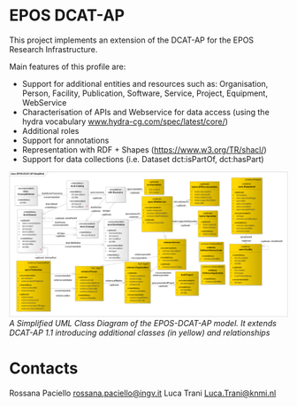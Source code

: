 # EPOS DCAT-AP
This project implements an extension of the DCAT-AP for the EPOS Research Infrastructure.

Main features of this profile are:
* Support for additional entities and resources such as: Organisation, Person, Facility, Publication, Software, Service, Project, Equipment, WebService
* Characterisation of APIs and Webservice for data access (using the hydra vocabulary www.hydra-cg.com/spec/latest/core/) 
* Additional roles 
* Support for annotations
* Representation with RDF + Shapes (https://www.w3.org/TR/shacl/)
* Support for data collections (i.e. Dataset dct:isPartOf, dct:hasPart)

 ![Simplified EPOS-DCAT-AP class diagram](https://raw.githubusercontent.com/epos-eu/EPOS-DCAT-AP/EPOS-DCAT-AP-shapes/EPOS-DCAT-AP-Simplified_0.12.png) 
*A Simplified UML Class Diagram of the EPOS-DCAT-AP model. It extends DCAT-AP 1.1 introducing additional classes (in yellow) and relationships*

# Contacts
Rossana Paciello rossana.paciello@ingv.it
Luca Trani Luca.Trani@knmi.nl

 

